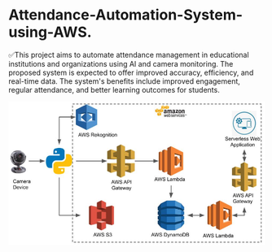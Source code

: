 # Attendance-Automation-System-using-AWS.

✅This project aims to automate attendance management in educational institutions and organizations using AI and camera monitoring. The proposed system is expected to offer improved accuracy, efficiency, and real-time data. The system's benefits include improved engagement, regular attendance, and better learning outcomes for students.

<img src="https://github.com/charangavvala/Attendance-Automation-System-using-AWS./blob/af0ddc31a7c88658750a73da8a5edbcfe2872d28/Architecture.jpg
" alt="Architecture diagram">
